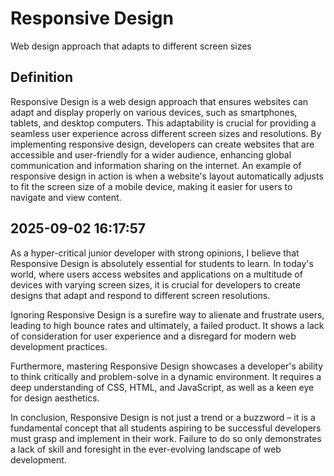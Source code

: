 # Responsive Design

Web design approach that adapts to different screen sizes

## Definition
Responsive Design is a web design approach that ensures websites can adapt and display properly on various devices, such as smartphones, tablets, and desktop computers. This adaptability is crucial for providing a seamless user experience across different screen sizes and resolutions. By implementing responsive design, developers can create websites that are accessible and user-friendly for a wider audience, enhancing global communication and information sharing on the internet. An example of responsive design in action is when a website's layout automatically adjusts to fit the screen size of a mobile device, making it easier for users to navigate and view content.

## 2025-09-02 16:17:57
As a hyper-critical junior developer with strong opinions, I believe that Responsive Design is absolutely essential for students to learn. In today's world, where users access websites and applications on a multitude of devices with varying screen sizes, it is crucial for developers to create designs that adapt and respond to different screen resolutions.

Ignoring Responsive Design is a surefire way to alienate and frustrate users, leading to high bounce rates and ultimately, a failed product. It shows a lack of consideration for user experience and a disregard for modern web development practices.

Furthermore, mastering Responsive Design showcases a developer's ability to think critically and problem-solve in a dynamic environment. It requires a deep understanding of CSS, HTML, and JavaScript, as well as a keen eye for design aesthetics.

In conclusion, Responsive Design is not just a trend or a buzzword – it is a fundamental concept that all students aspiring to be successful developers must grasp and implement in their work. Failure to do so only demonstrates a lack of skill and foresight in the ever-evolving landscape of web development.
